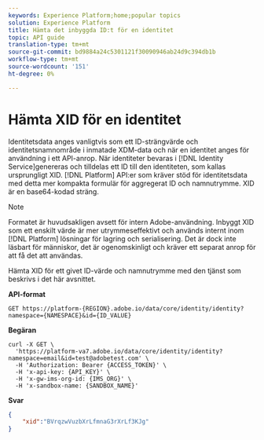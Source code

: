 ```yaml
---
keywords: Experience Platform;home;popular topics
solution: Experience Platform
title: Hämta det inbyggda ID:t för en identitet
topic: API guide
translation-type: tm+mt
source-git-commit: bd9884a24c5301121f30090946ab24d9c394db1b
workflow-type: tm+mt
source-wordcount: '151'
ht-degree: 0%

---
```



# Hämta XID för en identitet

Identitetsdata anges vanligtvis som ett ID-strängvärde och identitetsnamnområde i inmatade XDM-data och när en identitet anges för användning i ett API-anrop. När identiteter bevaras i [!DNL Identity Service]genereras och tilldelas ett ID till den identiteten, som kallas ursprungligt XID. [!DNL Platform] API:er som kräver stöd för identitetsdata med detta mer kompakta formulär för aggregerat ID och namnutrymme. XID är en base64-kodad sträng.

>[!NOTE]
>
>Formatet är huvudsakligen avsett för intern Adobe-användning. Inbyggt XID som ett enskilt värde är mer utrymmeseffektivt och används internt inom [!DNL Platform] lösningar för lagring och serialisering. Det är dock inte läsbart för människor, det är ogenomskinligt och kräver ett separat anrop för att få det att användas.

Hämta XID för ett givet ID-värde och namnutrymme med den tjänst som beskrivs i det här avsnittet.

**API-format**

```http
GET https://platform-{REGION}.adobe.io/data/core/identity/identity?namespace={NAMESPACE}&id={ID_VALUE}
```

**Begäran**

```shell
curl -X GET \
  'https://platform-va7.adobe.io/data/core/identity/identity?namespace=email&id=test@adobetest.com' \
  -H 'Authorization: Bearer {ACCESS_TOKEN}' \
  -H 'x-api-key: {API_KEY}' \
  -H 'x-gw-ims-org-id: {IMS_ORG}' \
  -H 'x-sandbox-name: {SANDBOX_NAME}'
```

**Svar**

```json
{
    "xid":"BVrqzwVuzbXrLfmnaG3rXrLf3KJg"
}
```
